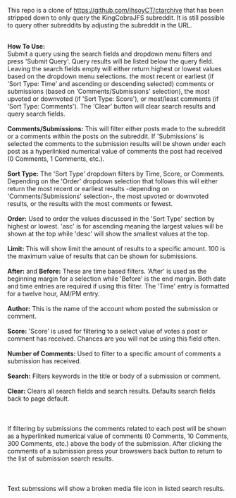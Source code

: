 This repo is a clone of https://github.com/ihsoyCT/ctarchive that has been stripped down to only query the KingCobraJFS subreddit. It is still possible to query other subreddits by adjusting the subreddit in the URL.

<b><br>How To Use: </br></b>
Submit a query using the search fields and dropdown menu filters and press 'Submit Query'. Query results will be listed below the query field. Leaving the search fields empty will either return highest or lowest values based on the dropdown menu selections. the most recent or earliest (if 'Sort Type: Time' and ascending or descending selected) comments or submissions (based on 'Comments/Submissions' selection), the most upvoted or downvoted (if 'Sort Type: Score'), or most/least comments (if 'Sort Type: Comments'). The 'Clear' button will clear search results and query search fields.
<br></br>
<b>Comments/Submissions:</b>
This will filter either posts made to the subreddit or a comments within the posts on the subreddit. If 'Submissions' is selected the comments to the submission results will be shown under each post as a hyperlinked numerical value of comments the post had received (0 Comments, 1 Comments, etc.).
<br></br>
<b>Sort Type:</b>
The 'Sort Type' dropdown filters by Time, Score, or Comments. Depending on the 'Order' dropdown selection that follows this will either return the most recent or earliest results -depending on 'Comments/Submissions' selection-, the most upvoted or downvoted results, or the results with the most comments or fewest.
<br></br>
<b>Order:</b>
Used to order the values discussed in the 'Sort Type' section by highest or lowest. 'asc' is for ascending meaning the largest values will be shown at the top while 'desc' will show the smallest values at the top.
<br></br>
<b>Limit:</b>
This will show limit the amount of results to a specific amount. 100 is the maximum value of results that can be shown for submissions.
<br></br>
<b>After:</b> and <b>Before:</b>
These are time based filters. 'After' is used as the beginning margin for a selection while 'Before' is the end margin. Both date and time entries are required if using this filter. The 'Time' entry is formatted for a twelve hour, AM/PM entry.
<br></br>
<b>Author:</b>
This is the name of the account whom posted the submission or comment.
<br></br>
<b>Score:</b>
'Score' is used for filtering to a select value of votes a post or comment has received. Chances are you will not be using this field often.
<br></br>
<b>Number of Comments:</b>
Used to filter to a specific amount of comments a submission has received.
<br></br>
<b>Search:</b>
Filters keywords in the title or body of a submission or comment.
<br></br>
<b>Clear:</b>
Clears all search fields and search results. Defaults search fields back to page default.
<br></br>
<br></br>
If filtering by submissions the comments related to each post will be shown as a hyperlinked numerical value of comments  (0 Comments, 10 Comments, 300 Comments, etc.) above the body of the submission. After clicking the comments of a submission press your browswers back button to return to the list of submission search results.
<br></br>
<br></br>
Text submssions will show a broken media file icon in listed search results.
